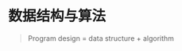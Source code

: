 # 数据结构与算法

> Program design = data structure + algorithm

<script setup>
import FigmaContainer from '/components/FigmaContainer.vue'
</script>

<FigmaContainer url="https://www.figma.com/file/E2utI9rEseFTc7tJ3Bbl9o/blog?type=whiteboard&node-id=1205%3A32&t=gsJqbLErHW6H7VkX-1"/>
